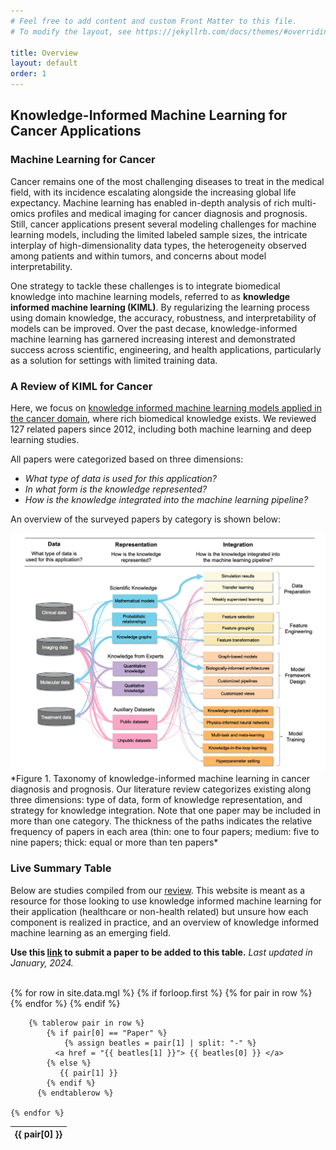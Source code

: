 ```yaml
---
# Feel free to add content and custom Front Matter to this file.
# To modify the layout, see https://jekyllrb.com/docs/themes/#overriding-theme-defaults

title: Overview 
layout: default
order: 1
---
```


## Knowledge-Informed Machine Learning for Cancer Applications

### Machine Learning for Cancer 

Cancer remains one of the most challenging diseases to treat in the medical field, with its incidence escalating alongside the increasing global life expectancy. Machine learning has enabled in-depth analysis of rich multi-omics profiles and medical imaging for cancer diagnosis and prognosis. Still, cancer applications present several modeling challenges for machine learning models, including the limited labeled sample sizes, the intricate interplay of high-dimensionality data types, the heterogeneity observed among patients and within tumors, and concerns about model interpretability. 

One strategy to tackle these challenges is to integrate biomedical knowledge into machine learning models, referred to as **knowledge informed machine learning (KIML)**. By regularizing the learning process using domain knowledge, the accuracy, robustness, and interpretability of models can be improved. Over the past decase, knowledge-informed machine learning has garnered increasing interest and demonstrated success across scientific, engineering, and health applications, particularly as a solution for settings with limited training data. 

### A Review of KIML for Cancer 

Here, we focus on [knowledge informed machine learning models applied in the cancer domain](https://arxiv.org/abs/2401.06406), where rich biomedical knowledge exists. We reviewed 127 related papers since 2012, including both machine learning and deep learning studies.

All papers were categorized based on three dimensions:

* *What type of data is used for this application?*
* *In what form is the knowledge represented?*
* *How is the knowledge integrated into the machine learning pipeline?*

An overview of the surveyed papers by category is shown below:

<img src="images/Figure2.png" alt="figure2" width="800" class="center" margin="auto"/>
*Figure 1. Taxonomy of knowledge-informed machine learning in cancer diagnosis and prognosis. Our literature review categorizes existing along three dimensions: type of data, form of knowledge representation, and strategy for knowledge integration. Note that one paper may be included in more than one category. The thickness of the paths indicates the relative frequency of papers in each area (thin: one to four papers; medium: five to nine papers; thick: equal or more than ten papers*

### Live Summary Table

Below are studies compiled from our [review](https://arxiv.org/abs/2401.06406). This website is meant as a resource for those looking to use knowledge informed machine learning for their application (healthcare or non-health related) but unsure how each component is realized in practice, and an overview of knowledge informed machine learning as an emerging field.

**Use this [link](https://forms.gle/5kpcCzYFpy5vYhGp8) to submit a paper to be added to this table.** *Last updated in January, 2024.*

<br />
<table id = "kiml" class="display">
  {% for row in site.data.mgl %}
      {% if forloop.first %}
        <thead>
        <tr>
          {% for pair in row %}
            <th>{{ pair[0] }}</th>
          {% endfor %}
        </tr>
        </thead>
      {% endif %}
    
        {% tablerow pair in row %}
      		{% if pair[0] == "Paper" %}
      			{% assign beatles = pair[1] | split: "-" %}
      		  <a href = "{{ beatles[1] }}"> {{ beatles[0] }} </a> 
      		{% else %}
      		   {{ pair[1] }}
      		{% endif %}
          {% endtablerow %}
      
    {% endfor %}
</table>

<!-- Include jQuery 
<script src="https://code.jquery.com/jquery-3.6.0.min.js"></script>
-->
<!-- Include DataTables CSS and JS 
<link rel="stylesheet" type="text/css" href="https://cdn.datatables.net/1.11.6/css/jquery.dataTables.min.css">
<script type="text/javascript" charset="utf8" src="https://cdn.datatables.net/1.11.6/js/jquery.dataTables.min.js"></script>
-->
<!-- Include DataTables Buttons CSS and JS 
<link rel="stylesheet" type="text/css" href="https://cdn.datatables.net/buttons/2.2.9/css/buttons.dataTables.min.css">
<script type="text/javascript" charset="utf8" src="https://cdn.datatables.net/buttons/2.2.9/js/dataTables.buttons.min.js"></script>
<script type="text/javascript" charset="utf8" src="https://cdn.datatables.net/buttons/2.2.9/js/buttons.colVis.min.js"></script>
-->
<link href="https://cdn.datatables.net/1.13.8/css/jquery.dataTables.css" rel="stylesheet">
<link href="https://cdn.datatables.net/buttons/2.4.2/css/buttons.dataTables.css" rel="stylesheet">
<link href="https://cdn.datatables.net/colreorder/1.7.0/css/colReorder.dataTables.css" rel="stylesheet">
<link href="https://cdn.datatables.net/responsive/2.5.0/css/responsive.dataTables.css" rel="stylesheet">
<link href="https://cdn.datatables.net/scroller/2.3.0/css/scroller.dataTables.css" rel="stylesheet">
<link href="https://cdn.datatables.net/select/1.7.0/css/select.dataTables.css" rel="stylesheet">
 
<script src="https://code.jquery.com/jquery-3.7.0.js"></script>
<script src="https://cdn.datatables.net/1.13.8/js/jquery.dataTables.js"></script>
<script src="https://cdn.datatables.net/buttons/2.4.2/js/dataTables.buttons.js"></script>
<script src="https://cdn.datatables.net/colreorder/1.7.0/js/dataTables.colReorder.js"></script>
<script src="https://cdn.datatables.net/responsive/2.5.0/js/dataTables.responsive.js"></script>
<script src="https://cdn.datatables.net/scroller/2.3.0/js/dataTables.scroller.js"></script>
<script src="https://cdn.datatables.net/select/1.7.0/js/dataTables.select.js"></script>

<script type="text/javascript" class="init">
new DataTable('#kiml', {
    paging: true,
    scrollCollapse: false,
    scrollY: '800px',
    scrollX: true,
    //ordering: true,
    buttons: ['copy', 'csv'],
    //autoWidth: true,
    //scroller: {
    //  rowHeight: 20
    //},
    //scroller.rowHeight: 20,
    dom: 'B<"clear">lfrtip',
    columnDefs: [{ "width": "50%", "targets": [3]}]
  });
</script>

  

<br />
<br />




